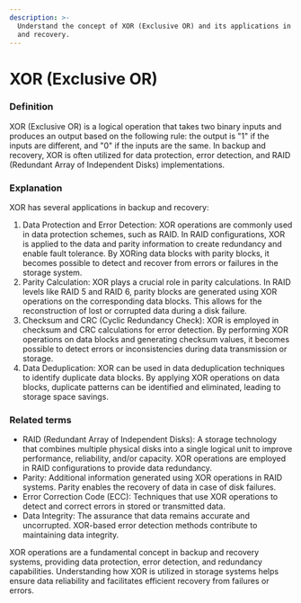 ```yaml
---
description: >-
  Understand the concept of XOR (Exclusive OR) and its applications in backup
  and recovery.
---
```


# XOR (Exclusive OR)

### Definition

XOR (Exclusive OR) is a logical operation that takes two binary inputs and produces an output based on the following rule: the output is "1" if the inputs are different, and "0" if the inputs are the same. In backup and recovery, XOR is often utilized for data protection, error detection, and RAID (Redundant Array of Independent Disks) implementations.

### Explanation

XOR has several applications in backup and recovery:

1. Data Protection and Error Detection: XOR operations are commonly used in data protection schemes, such as RAID. In RAID configurations, XOR is applied to the data and parity information to create redundancy and enable fault tolerance. By XORing data blocks with parity blocks, it becomes possible to detect and recover from errors or failures in the storage system.
2. Parity Calculation: XOR plays a crucial role in parity calculations. In RAID levels like RAID 5 and RAID 6, parity blocks are generated using XOR operations on the corresponding data blocks. This allows for the reconstruction of lost or corrupted data during a disk failure.
3. Checksum and CRC (Cyclic Redundancy Check): XOR is employed in checksum and CRC calculations for error detection. By performing XOR operations on data blocks and generating checksum values, it becomes possible to detect errors or inconsistencies during data transmission or storage.
4. Data Deduplication: XOR can be used in data deduplication techniques to identify duplicate data blocks. By applying XOR operations on data blocks, duplicate patterns can be identified and eliminated, leading to storage space savings.

### Related terms

* RAID (Redundant Array of Independent Disks): A storage technology that combines multiple physical disks into a single logical unit to improve performance, reliability, and/or capacity. XOR operations are employed in RAID configurations to provide data redundancy.
* Parity: Additional information generated using XOR operations in RAID systems. Parity enables the recovery of data in case of disk failures.
* Error Correction Code (ECC): Techniques that use XOR operations to detect and correct errors in stored or transmitted data.
* Data Integrity: The assurance that data remains accurate and uncorrupted. XOR-based error detection methods contribute to maintaining data integrity.

XOR operations are a fundamental concept in backup and recovery systems, providing data protection, error detection, and redundancy capabilities. Understanding how XOR is utilized in storage systems helps ensure data reliability and facilitates efficient recovery from failures or errors.
